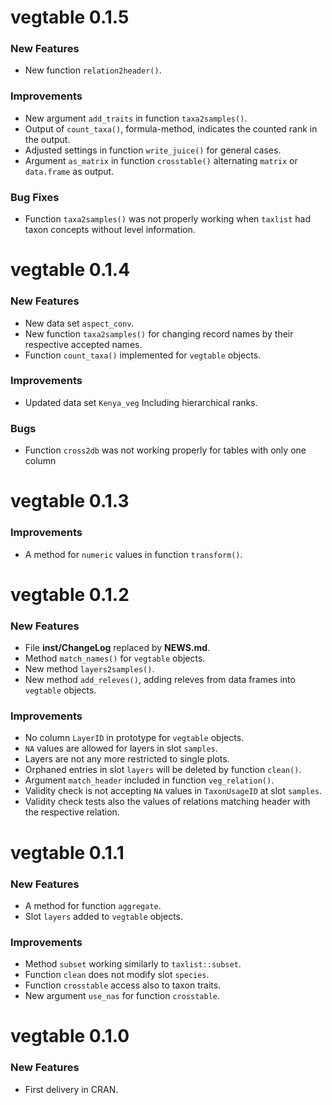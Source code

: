 vegtable 0.1.5
==============

### New Features

* New function `relation2header()`.

### Improvements

* New argument `add_traits` in function `taxa2samples()`.
* Output of `count_taxa()`, formula-method, indicates the counted rank in the output.
* Adjusted settings in function `write_juice()` for general cases.
* Argument `as_matrix` in function `crosstable()` alternating `matrix` or `data.frame` as output.

### Bug Fixes

* Function `taxa2samples()` was not properly working when `taxlist` had taxon concepts without level information.

vegtable 0.1.4
==============

### New Features

* New data set `aspect_conv`.
* New function `taxa2samples()` for changing record names by their respective accepted names.
* Function `count_taxa()` implemented for `vegtable` objects.

### Improvements

* Updated data set `Kenya_veg` Including hierarchical ranks.

### Bugs

* Function `cross2db` was not working properly for tables with only one column

vegtable 0.1.3
==============

### Improvements

* A method for `numeric` values in function `transform()`.

vegtable 0.1.2
==============

### New Features

* File **inst/ChangeLog** replaced by **NEWS.md**.
* Method `match_names()` for `vegtable` objects.
* New method `layers2samples()`.
* New method `add_releves()`, adding releves from data frames into `vegtable` objects.

### Improvements
* No column `LayerID` in prototype for `vegtable` objects.
* `NA` values are allowed for layers in slot `samples`.
* Layers are not any more restricted to single plots.
* Orphaned entries in slot `layers` will be deleted by function `clean()`.
* Argument `match_header` included in function `veg_relation()`.
* Validity check is not accepting `NA` values in `TaxonUsageID` at slot `samples`.
* Validity check tests also the values of relations matching header with the respective relation.

vegtable 0.1.1
==============

### New Features

* A method for function `aggregate`.
* Slot `layers` added to `vegtable` objects.

### Improvements

* Method `subset` working similarly to `taxlist::subset`.
* Function `clean` does not modify slot `species`.
* Function `crosstable` access also to taxon traits.
* New argument `use_nas` for function `crosstable`.

vegtable 0.1.0
==============

### New Features

* First delivery in CRAN.
